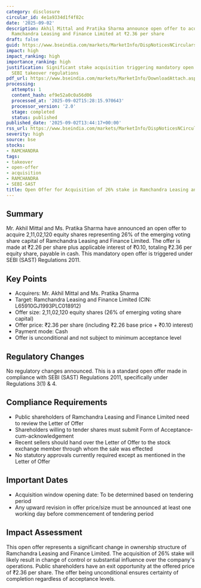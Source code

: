 ```yaml
---
category: disclosure
circular_id: 4e1a9334d1f4f82c
date: '2025-09-02'
description: Akhil Mittal and Pratika Sharma announce open offer to acquire 26% of
  Ramchandra Leasing and Finance Limited at ₹2.36 per share
draft: false
guid: https://www.bseindia.com/markets/MarketInfo/DispNoticesNCirculars.aspx?Noticeid={E2690271-D3D9-48DB-B72D-E386D31FD452}&noticeno=20250902-50&dt=09/02/2025&icount=50&totcount=57&flag=0
impact: high
impact_ranking: high
importance_ranking: high
justification: Significant stake acquisition triggering mandatory open offer under
  SEBI takeover regulations
pdf_url: https://www.bseindia.com/markets/MarketInfo/DownloadAttach.aspx?id=20250902-50&attachedId=02d81d46-9a86-4e4b-af28-5cb36a711202
processing:
  attempts: 1
  content_hash: ef9e52a0c0a56d06
  processed_at: '2025-09-02T15:28:15.970643'
  processor_version: '2.0'
  stage: completed
  status: published
published_date: '2025-09-02T13:44:17+00:00'
rss_url: https://www.bseindia.com/markets/MarketInfo/DispNoticesNCirculars.aspx?Noticeid={E2690271-D3D9-48DB-B72D-E386D31FD452}&noticeno=20250902-50&dt=09/02/2025&icount=50&totcount=57&flag=0
severity: high
source: bse
stocks:
- RAMCHANDRA
tags:
- takeover
- open-offer
- acquisition
- RAMCHANDRA
- SEBI-SAST
title: Open Offer for Acquisition of 26% stake in Ramchandra Leasing and Finance Limited
---
```


## Summary

Mr. Akhil Mittal and Ms. Pratika Sharma have announced an open offer to acquire 2,11,02,120 equity shares representing 26% of the emerging voting share capital of Ramchandra Leasing and Finance Limited. The offer is made at ₹2.26 per share plus applicable interest of ₹0.10, totaling ₹2.36 per equity share, payable in cash. This mandatory open offer is triggered under SEBI (SAST) Regulations 2011.

## Key Points

- Acquirers: Mr. Akhil Mittal and Ms. Pratika Sharma
- Target: Ramchandra Leasing and Finance Limited (CIN: L65910GJ1993PLC018912)
- Offer size: 2,11,02,120 equity shares (26% of emerging voting share capital)
- Offer price: ₹2.36 per share (including ₹2.26 base price + ₹0.10 interest)
- Payment mode: Cash
- Offer is unconditional and not subject to minimum acceptance level

## Regulatory Changes

No regulatory changes announced. This is a standard open offer made in compliance with SEBI (SAST) Regulations 2011, specifically under Regulations 3(1) & 4.

## Compliance Requirements

- Public shareholders of Ramchandra Leasing and Finance Limited need to review the Letter of Offer
- Shareholders willing to tender shares must submit Form of Acceptance-cum-acknowledgement
- Recent sellers should hand over the Letter of Offer to the stock exchange member through whom the sale was effected
- No statutory approvals currently required except as mentioned in the Letter of Offer

## Important Dates

- Acquisition window opening date: To be determined based on tendering period
- Any upward revision in offer price/size must be announced at least one working day before commencement of tendering period

## Impact Assessment

This open offer represents a significant change in ownership structure of Ramchandra Leasing and Finance Limited. The acquisition of 26% stake will likely result in change of control or substantial influence over the company's operations. Public shareholders have an exit opportunity at the offered price of ₹2.36 per share. The offer being unconditional ensures certainty of completion regardless of acceptance levels.